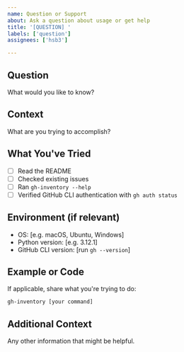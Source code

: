 ```yaml
---
name: Question or Support
about: Ask a question about usage or get help
title: '[QUESTION] '
labels: ['question']
assignees: ['hsb3']

---
```


## Question
What would you like to know?

## Context
What are you trying to accomplish?

## What You've Tried
- [ ] Read the README
- [ ] Checked existing issues
- [ ] Ran `gh-inventory --help`
- [ ] Verified GitHub CLI authentication with `gh auth status`

## Environment (if relevant)
- OS: [e.g. macOS, Ubuntu, Windows]
- Python version: [e.g. 3.12.1]
- GitHub CLI version: [run `gh --version`]

## Example or Code
If applicable, share what you're trying to do:
```bash
gh-inventory [your command]
```

## Additional Context
Any other information that might be helpful.
